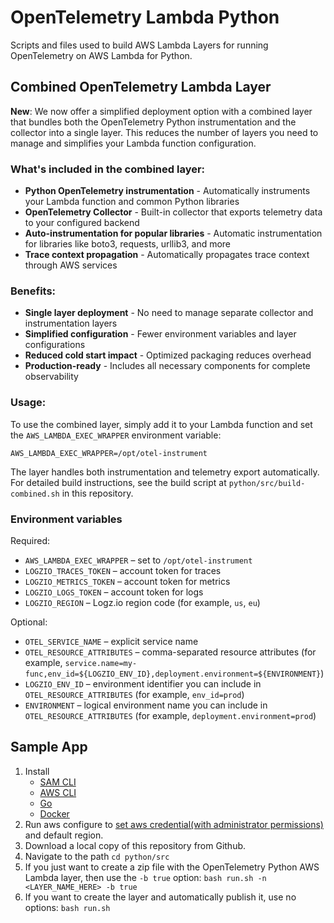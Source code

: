 # OpenTelemetry Lambda Python

Scripts and files used to build AWS Lambda Layers for running OpenTelemetry on AWS Lambda for Python.

## Combined OpenTelemetry Lambda Layer

**New**: We now offer a simplified deployment option with a combined layer that bundles both the OpenTelemetry Python instrumentation and the collector into a single layer. This reduces the number of layers you need to manage and simplifies your Lambda function configuration.

### What's included in the combined layer:
- **Python OpenTelemetry instrumentation** - Automatically instruments your Lambda function and common Python libraries
- **OpenTelemetry Collector** - Built-in collector that exports telemetry data to your configured backend
- **Auto-instrumentation for popular libraries** - Automatic instrumentation for libraries like boto3, requests, urllib3, and more
- **Trace context propagation** - Automatically propagates trace context through AWS services

### Benefits:
- **Single layer deployment** - No need to manage separate collector and instrumentation layers
- **Simplified configuration** - Fewer environment variables and layer configurations
- **Reduced cold start impact** - Optimized packaging reduces overhead
- **Production-ready** - Includes all necessary components for complete observability

### Usage:
To use the combined layer, simply add it to your Lambda function and set the `AWS_LAMBDA_EXEC_WRAPPER` environment variable:
```
AWS_LAMBDA_EXEC_WRAPPER=/opt/otel-instrument
```

The layer handles both instrumentation and telemetry export automatically. For detailed build instructions, see the build script at `python/src/build-combined.sh` in this repository.

### Environment variables

Required:
- `AWS_LAMBDA_EXEC_WRAPPER` – set to `/opt/otel-instrument`
- `LOGZIO_TRACES_TOKEN` – account token for traces
- `LOGZIO_METRICS_TOKEN` – account token for metrics
- `LOGZIO_LOGS_TOKEN` – account token for logs
- `LOGZIO_REGION` – Logz.io region code (for example, `us`, `eu`)

Optional:
- `OTEL_SERVICE_NAME` – explicit service name
- `OTEL_RESOURCE_ATTRIBUTES` – comma-separated resource attributes (for example, `service.name=my-func,env_id=${LOGZIO_ENV_ID},deployment.environment=${ENVIRONMENT}`)
- `LOGZIO_ENV_ID` – environment identifier you can include in `OTEL_RESOURCE_ATTRIBUTES` (for example, `env_id=prod`)
- `ENVIRONMENT` – logical environment name you can include in `OTEL_RESOURCE_ATTRIBUTES` (for example, `deployment.environment=prod`)

## Sample App 

1. Install
   * [SAM CLI](https://docs.aws.amazon.com/serverless-application-model/latest/developerguide/serverless-sam-cli-install.html)
   * [AWS CLI](https://docs.aws.amazon.com/cli/latest/userguide/install-cliv2.html)
   * [Go](https://go.dev/doc/install)
   * [Docker](https://docs.docker.com/get-docker)
2. Run aws configure to [set aws credential(with administrator permissions)](https://docs.aws.amazon.com/serverless-application-model/latest/developerguide/serverless-sam-cli-install-mac.html#serverless-sam-cli-install-mac-iam-permissions) and default region.
3. Download a local copy of this repository from Github.
4. Navigate to the path `cd python/src`
5. If you just want to create a zip file with the OpenTelemetry Python AWS Lambda layer, then use the `-b true` option: `bash run.sh -n <LAYER_NAME_HERE> -b true`
6. If you want to create the layer and automatically publish it, use no options: `bash run.sh`
